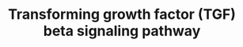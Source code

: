 ---
annotations:
- type: Pathway Ontology
  value: signaling pathway
authors:
- MaintBot
- MirellaKalafati
- Eweitz
description: 'The Transforming growth factor beta (TGF&#x3b2;) signaling pathway is
  involved in many cellular processes in both the adult organism and the developing
  embryo including cell growth, cell differentiation, apoptosis, cellular homeostasis
  and other cellular functions. In spite of the wide range of cellular processes that
  the TGF&#x3b2; signaling pathway regulates, the process is relatively simple. TGF&#x3b2;
  superfamily ligands bind to a type II receptor, which recruits and phosphorylates
  a type I receptor. The type I receptor then phosphorylates receptor-regulated SMADs
  (R-SMADs) which can now bind the coSMAD SMAD4. R-SMAD/coSMAD complexes accumulate
  in the nucleus where they act as transcription factors and participate in the regulation
  of target gene expression. (source: [http://en.wikipedia.org/wiki/TGF_beta_signaling_pathway
  WikiPedia]).  Also see: [http://pid.nci.nih.gov/search/pathway_landing.shtml?pathway_id=200110&amp;source=NCI-Nature%20curated&amp;what=graphic&amp;gif=on&amp;ppage=1
  TGF-beta receptor signaling] at the NCI-Nature pathway interaction database.'
last-edited: 2021-05-23
organisms:
- Pan troglodytes
redirect_from:
- /index.php/Pathway:WP930
- /instance/WP930
schema-jsonld:
- '@context': https://schema.org/
  '@id': https://wikipathways.github.io/pathways/WP930.html
  '@type': Dataset
  creator:
    '@type': Organization
    name: WikiPathways
  description: 'The Transforming growth factor beta (TGF&#x3b2;) signaling pathway
    is involved in many cellular processes in both the adult organism and the developing
    embryo including cell growth, cell differentiation, apoptosis, cellular homeostasis
    and other cellular functions. In spite of the wide range of cellular processes
    that the TGF&#x3b2; signaling pathway regulates, the process is relatively simple.
    TGF&#x3b2; superfamily ligands bind to a type II receptor, which recruits and
    phosphorylates a type I receptor. The type I receptor then phosphorylates receptor-regulated
    SMADs (R-SMADs) which can now bind the coSMAD SMAD4. R-SMAD/coSMAD complexes accumulate
    in the nucleus where they act as transcription factors and participate in the
    regulation of target gene expression. (source: [http://en.wikipedia.org/wiki/TGF_beta_signaling_pathway
    WikiPedia]).  Also see: [http://pid.nci.nih.gov/search/pathway_landing.shtml?pathway_id=200110&amp;source=NCI-Nature%20curated&amp;what=graphic&amp;gif=on&amp;ppage=1
    TGF-beta receptor signaling] at the NCI-Nature pathway interaction database.'
  keywords:
  - MAPK9
  - SMAD9
  - TNF
  - JUN
  - FOXH1
  - THBS1
  - SMAD3
  - BMP4
  - EP300
  - CTNNB1
  - ENG
  - SMAD1
  - INHBA
  - SMAD7
  - HRAS
  - IFNG
  - SMAD2
  - ITGB6
  - FST
  - ZFYVE9
  - LTBP1
  - TGIF1
  - WNT1
  - SERPINE1
  - SMAD5
  - STAT3
  - SMAD6
  - TGFB1
  - TGFBR1
  - NOG
  - LIF
  - STAT1
  - CREBBP
  - LEF1
  - RUNX2
  - TGFBR3
  - MAPK3
  - TFE3
  - SKIL
  - NFKB1
  - ZNF423
  - SMAD4
  - EGF
  - TGFBR2
  - SPP1
  - FKBP1A
  - RUNX3
  - FOS
  - SKI
  - BAMBI
  - ZEB2
  - JAK1
  license: CC0
  name: Transforming growth factor (TGF) beta signaling pathway
seo: CreativeWork
title: Transforming growth factor (TGF) beta signaling pathway
wpid: WP930
---